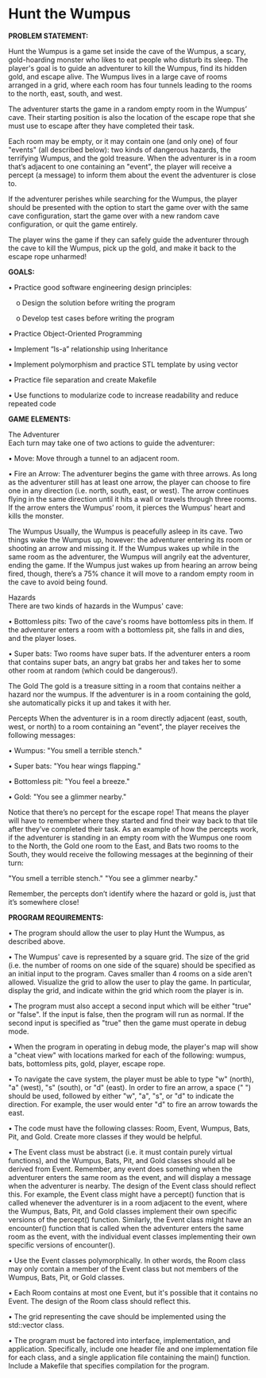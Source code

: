 # Hunt the Wumpus

**PROBLEM STATEMENT:**

Hunt the Wumpus is a game set inside the cave of the Wumpus, a scary, gold-hoarding monster who likes to eat people who disturb its sleep. The player's goal is to guide an adventurer to kill the Wumpus, find its hidden gold, and escape alive. The Wumpus lives in a large cave of rooms arranged in a grid, where each room has four tunnels leading to the rooms to the north, east, south, and west.  

The adventurer starts the game in a random empty room in the Wumpus’ cave. Their starting position is also the location of the escape rope that she must use to escape after they have completed their task.   

Each room may be empty, or it may contain one (and only one) of four "events" (all described below): two kinds of dangerous hazards, the terrifying Wumpus, and the gold treasure. When the adventurer is in a room that’s adjacent to one containing an "event", the player will receive a percept (a message) to inform them about the event the adventurer is close to.   

If the adventurer perishes while searching for the Wumpus, the player should be presented with the option to start the game over with the same cave configuration, start the game over with a new random cave configuration, or quit the game entirely.   

The player wins the game if they can safely guide the adventurer through the cave to kill the Wumpus, pick up the gold, and make it back to the escape rope unharmed!

**GOALS:**

• Practice good software engineering design principles:  

&nbsp;&nbsp;&nbsp;&nbsp;o Design the solution before writing the program  

&nbsp;&nbsp;&nbsp;&nbsp;o Develop test cases before writing the program  

• Practice Object-Oriented Programming  

• Implement “Is-a” relationship using Inheritance  

• Implement polymorphism and practice STL template by using vector  

• Practice file separation and create Makefile  

• Use functions to modularize code to increase readability and reduce repeated code  

**GAME ELEMENTS:**

The Adventurer  
Each turn may take one of two actions to guide the adventurer:  

• Move: Move through a tunnel to an adjacent room.  

• Fire an Arrow: The adventurer begins the game with three arrows. As long as the adventurer still has at least one arrow, the player can choose to fire one in any direction (i.e. north, south, east, or west). The arrow continues flying in the same direction until it hits a wall or travels through three rooms. If the arrow enters the Wumpus’ room, it pierces the Wumpus’ heart and kills the monster.  

The Wumpus
Usually, the Wumpus is peacefully asleep in its cave. Two things wake the Wumpus up, however: the adventurer entering its room or shooting an arrow and missing it. If the Wumpus wakes up while in the same room as the adventurer, the Wumpus will angrily eat the adventurer, ending the game. If the Wumpus just wakes up from hearing an arrow being fired, though, there’s a 75% chance it will move to a random empty room in the cave to avoid being found.  

Hazards  
There are two kinds of hazards in the Wumpus' cave:  

• Bottomless pits: Two of the cave's rooms have bottomless pits in them. If the adventurer enters a room with a bottomless pit, she falls in and dies, and the player loses.

• Super bats: Two rooms have super bats. If the adventurer enters a room that contains super bats, an angry bat grabs her and takes her to some other room at random (which could be dangerous!).  

The Gold
The gold is a treasure sitting in a room that contains neither a hazard nor the wumpus. If the adventurer is in a room containing the gold, she automatically picks it up and takes it with her.  

Percepts
When the adventurer is in a room directly adjacent (east, south, west, or north) to a room containing an "event", the player receives the following messages:

• Wumpus: "You smell a terrible stench."  

• Super bats: "You hear wings flapping."  

• Bottomless pit: "You feel a breeze."  

• Gold: "You see a glimmer nearby."  

Notice that there’s no percept for the escape rope! That means the player will have to remember where they started and find their way back to that tile after they’ve completed their task. As an example of how the percepts work, if the adventurer is standing in an empty room with the Wumpus one room to the North, the Gold one room to the East, and Bats two rooms to the South, they would receive the following messages at the beginning of their turn:  

"You smell a terrible stench."
"You see a glimmer nearby."

Remember, the percepts don’t identify where the hazard or gold is, just that it’s somewhere close!  

**PROGRAM REQUIREMENTS:**  

• The program should allow the user to play Hunt the Wumpus, as described above.  

• The Wumpus' cave is represented by a square grid. The size of the grid (i.e. the number of rooms on one side of the square) should be specified as an initial input to the program. Caves smaller than 4 rooms on a side aren't allowed. Visualize the grid to allow the user to play the game. In particular, display the grid, and indicate within the grid which room the player is in.

• The program must also accept a second input which will be either "true" or "false". If the input is false, then the program will run as normal. If the second input is specified as "true" then the game must operate in debug mode.  

• When the program in operating in debug mode, the player's map will show a "cheat view" with locations marked for each of the following: wumpus, bats, bottomless pits, gold, player, escape rope.  

• To navigate the cave system, the player must be able to type "w" (north), "a" (west), "s" (south), or "d" (east). In order to fire an arrow, a space (" ") should be used, followed by either "w", "a", "s", or "d" to indicate the direction. For example, the user would enter "d" to fire an arrow towards the east.  

• The code must have the following classes: Room, Event, Wumpus, Bats, Pit, and Gold. Create more classes if they would be helpful.  

• The Event class must be abstract (i.e. it must contain purely virtual functions), and the Wumpus, Bats, Pit, and Gold classes should all be derived from Event. Remember, any event does something when the adventurer enters the same room as the event, and will display a message when the adventurer is nearby. The design of the Event class should reflect this. For example, the Event class might have a percept() function that is called whenever the adventurer is in a room adjacent to the event, where the Wumpus, Bats, Pit, and Gold classes implement their own specific versions of the percept() function. Similarly, the Event class might have an encounter() function that is called when the adventurer enters the same room as the event, with the individual event classes implementing their own specific versions of encounter().  

• Use the Event classes polymorphically. In other words, the Room class may only contain a member of the Event class but not members of the Wumpus, Bats, Pit, or Gold classes.  

• Each Room contains at most one Event, but it's possible that it contains no Event. The design of the Room class should reflect this.  

• The grid representing the cave should be implemented using the std::vector class.    

• The program must be factored into interface, implementation, and application. Specifically, include one header file and one implementation file for each class, and  a single application file containing the main() function. Include a Makefile that specifies compilation for the program.  
